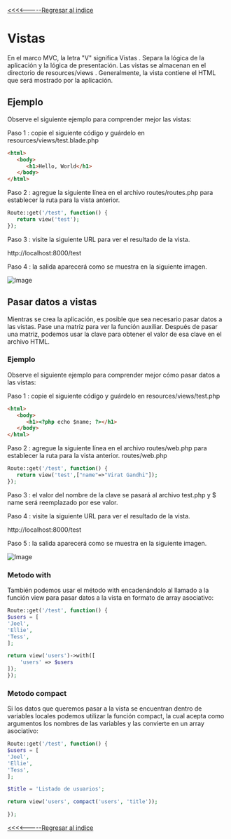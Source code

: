 [<<<<-----Regresar al indice](https://martamaleyka.github.io/Curso-de-Laravel/index) 

# Vistas

En el marco MVC, la letra "V" significa Vistas . Separa la lógica de la aplicación y la lógica de presentación. Las vistas se almacenan en el directorio de resources/views . Generalmente, la vista contiene el HTML que será mostrado por la aplicación.

## Ejemplo
Observe el siguiente ejemplo para comprender mejor las vistas:

Paso 1 : copie el siguiente código y guárdelo en resources/views/test.blade.php

```html 
<html>
   <body>
      <h1>Hello, World</h1>
   </body>
</html>
````
Paso 2 : agregue la siguiente línea en el archivo routes/routes.php para establecer la ruta para la vista anterior.

```php
Route::get('/test', function() {
   return view('test');
});
````

Paso 3 : visite la siguiente URL para ver el resultado de la vista.

http://localhost:8000/test

Paso 4 : la salida aparecerá como se muestra en la siguiente imagen.

![Image](https://martamaleyka.github.io/Curso-de-Laravel/Imagenes/vistas.jpg)

## Pasar datos a vistas
Mientras se crea la aplicación, es posible que sea necesario pasar datos a las vistas. Pase una matriz para ver la función auxiliar. Después de pasar una matriz, podemos usar la clave para obtener el valor de esa clave en el archivo HTML.

### Ejemplo
Observe el siguiente ejemplo para comprender mejor cómo pasar datos a las vistas:

Paso 1 : copie el siguiente código y guárdelo en resources/views/test.php
```html 
<html>
   <body>
      <h1><?php echo $name; ?></h1>
   </body>
</html>
```
Paso 2 : agregue la siguiente línea en el archivo routes/web.php para establecer la ruta para la vista anterior.
routes/web.php

```php
Route::get('/test', function() {
   return view('test',["name"=>"Virat Gandhi"]);
});
```

Paso 3 : el valor del nombre de la clave se pasará al archivo test.php y $ name será reemplazado por ese valor.

Paso 4 : visite la siguiente URL para ver el resultado de la vista.

http://localhost:8000/test

Paso 5 : la salida aparecerá como se muestra en la siguiente imagen.

![Image](https://martamaleyka.github.io/Curso-de-Laravel/Imagenes/vistas1.jpg)

### Metodo with
También podemos usar el método with encadenándolo al llamado a la función view para pasar datos a la vista en formato de array asociativo:

```php
Route::get('/test', function() {
$users = [
'Joel',
'Ellie',
'Tess',
];

return view('users')->with([
    'users' => $users
]);  
});
```

### Metodo compact
Si los datos que queremos pasar a la vista se encuentran dentro de variables locales podemos utilizar la función compact,  la cual acepta como argumentos los nombres de las variables y las convierte en un array asociativo:


```php
Route::get('/test', function() {
$users = [
'Joel',
'Ellie',
'Tess',
];

$title = 'Listado de usuarios';

return view('users', compact('users', 'title'));

});
```
[<<<<-----Regresar al indice](https://martamaleyka.github.io/Curso-de-Laravel/index) 

